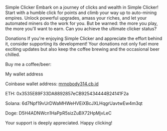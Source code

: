 Simple Clicker 
Embark on a journey of clicks and wealth in Simple Clicker! Start with a humble click for points and climb your way up to auto-mining empires. Unlock powerful upgrades, amass your riches, and let your automated miners do the work for you. But be warned: the more you play, the more you'll want to earn. Can you achieve the ultimate clicker status?

Donations
If you're enjoying Simple Clicker and appreciate the effort behind it, consider supporting its development! Your donations not only fuel more exciting updates but also keep the coffee brewing and the occasional beer chilled.

Buy me a coffee/beer:


My wallet address


Coinbase wallet address: [mrnobody314.cb.id](https://profile.coinbase.com/mrnobody314.cb.id)


ETH: 0x3535E89F33DA8892857eCB925434444B24141F2a


Solana: 6d7Npf19vUrDWaMHWeHVEiXBcJXLHqgrUavtwEw4m3qt


Doge: D5H4ADNWcn1HaPpR5sizZuBX72HpMjvLeC


Your support is deeply appreciated. Happy clicking!
